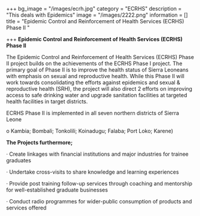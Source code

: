 +++
bg_image = "/images/ecrh.jpg"
category = "ECRHS"
description = "This deals with Epidemics"
image = "/images/2222.png"
information = []
title = "Epidemic Control and Reinforcement of Health Services (ECRHS) Phase II "

+++
**Epidemic Control and Reinforcement of Health Services (ECRHS) Phase II**

The Epidemic Control and Reinforcement of Health Services (ECRHS) Phase II project builds on the achievements of the ECRHS Phase I project. The primary goal of Phase II is to improve the health status of Sierra Leoneans with emphasis on sexual and reproductive health. While this Phase II will work towards consolidating the efforts against epidemics and sexual & reproductive health (SRH), the project will also direct 2 efforts on improving access to safe drinking water and upgrade sanitation facilities at targeted health facilities in target districts.

ECRHS Phase II is implemented in all seven northern districts of Sierra Leone

o Kambia; Bombali; Tonkolili; Koinadugu; Falaba; Port Loko; Karene)

**The Projects furthermore;**

· Create linkages with financial institutions and major industries for trainee graduates

· Undertake cross-visits to share knowledge and learning experiences

· Provide post training follow-up services through coaching and mentorship for well-established graduate businesses

· Conduct radio programmes for wider-public consumption of products and services offered